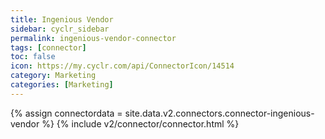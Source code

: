 ```yaml
---
title: Ingenious Vendor
sidebar: cyclr_sidebar
permalink: ingenious-vendor-connector
tags: [connector]
toc: false
icon: https://my.cyclr.com/api/ConnectorIcon/14514
category: Marketing
categories: [Marketing]
---
```

{% assign connectordata = site.data.v2.connectors.connector-ingenious-vendor %}
{% include v2/connector/connector.html %}	